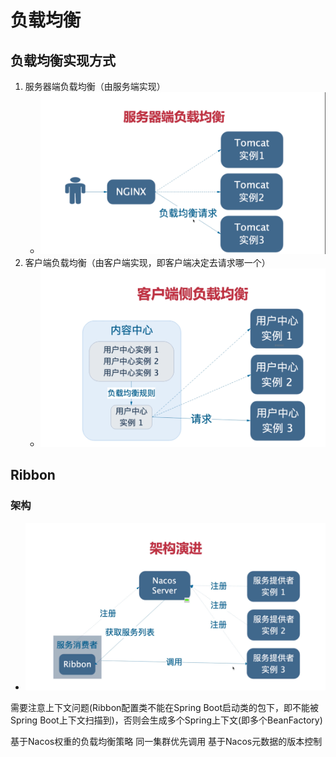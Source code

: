 # 负载均衡
## 负载均衡实现方式
1. 服务器端负载均衡（由服务端实现）
   - <img src="./pics/2022-03-12_13-24.png"/>
2. 客户端负载均衡（由客户端实现，即客户端决定去请求哪一个）
   - <img src="./pics/2022-03-12_13-25.png"/>

## Ribbon
### 架构
- <img src="./pics/2022-03-12_13-30.png"/>

需要注意上下文问题(Ribbon配置类不能在Spring Boot启动类的包下，即不能被Spring Boot上下文扫描到)，否则会生成多个Spring上下文(即多个BeanFactory)

基于Nacos权重的负载均衡策略
同一集群优先调用
基于Nacos元数据的版本控制